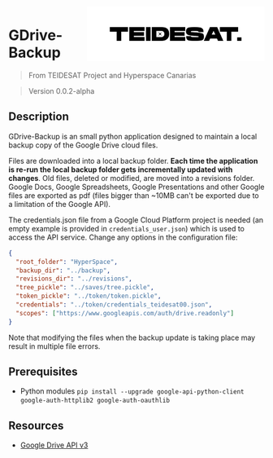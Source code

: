 <img width="350" src="logo.png" align="right" />

# GDrive-Backup
> From TEIDESAT Project and Hyperspace Canarias

> Version 0.0.2-alpha

## Description

GDrive-Backup is an small python application designed to maintain a local backup copy 
of the Google Drive cloud files. 

Files are downloaded into a local backup folder. **Each time the application is re-run
the local backup folder gets incrementally updated with changes**. Old files, deleted or 
modified, are moved into a revisions folder. Google Docs, Google Spreadsheets, 
Google Presentations and other Google files are exported as pdf (files bigger
than ~10MB can't be exported due to a limitation of the Google API).   

The credentials.json file from a Google Cloud Platform project is needed (an empty example 
is provided in `credentials_user.json`) which is used to access the API service. Change any options 
in the configuration file:

```json
{
  "root_folder": "HyperSpace",
  "backup_dir": "../backup",
  "revisions_dir": "../revisions",
  "tree_pickle": "../saves/tree.pickle",
  "token_pickle": "../token/token.pickle",
  "credentials": "../token/credentials_teidesat00.json",
  "scopes": ["https://www.googleapis.com/auth/drive.readonly"]
}
```

Note that modifying the files when the backup update is taking place may result in multiple file errors.

## Prerequisites

- Python modules `pip install --upgrade google-api-python-client google-auth-httplib2 google-auth-oauthlib`

## Resources

- [Google Drive API v3](https://developers.google.com/drive/)